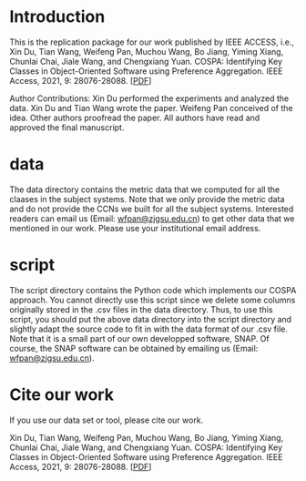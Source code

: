 # Introduction
This is the replication package for our work published by IEEE ACCESS, i.e., Xin Du, Tian Wang, Weifeng Pan, Muchou Wang, Bo Jiang, Yiming Xiang, Chunlai Chai, Jiale Wang, and Chengxiang Yuan. COSPA: Identifying Key Classes in Object-Oriented Software using Preference Aggregation. IEEE Access, 2021, 9: 28076-28088. [[PDF](#)]

Author Contributions: Xin Du performed the experiments and analyzed the data. Xin Du and Tian Wang wrote the paper. Weifeng Pan conceived of the idea. Other authors proofread the paper. All authors have read and approved the final manuscript.

# data
The data directory contains the metric data that we computed for all the claases in the subject systems. Note that we only provide the metric data and do not provide the CCNs we built for all the subject systems. Interested readers can email us (Email: wfpan@zjgsu.edu.cn) to get other data that we mentioned in our work. Please use your institutional email address.

# script
The script directory contains the Python code which implements our COSPA approach. You cannot directly use this script since we delete some columns originally stored in the .csv files in the data directory. Thus, to use this script, you should put the above data directory into the script directory and slightly adapt the source code to fit in with the data format of our .csv file. Note that it is a small part of our own developped software, SNAP. Of course, the SNAP software can be obtained by emailing us (Email: wfpan@zjgsu.edu.cn).

# Cite our work
If you use our data set or tool, please cite our work.

Xin Du, Tian Wang, Weifeng Pan, Muchou Wang, Bo Jiang, Yiming Xiang, Chunlai Chai, Jiale Wang, and Chengxiang Yuan. COSPA: Identifying Key Classes in Object-Oriented Software using Preference Aggregation. IEEE Access, 2021, 9: 28076-28088. [[PDF](#)]
